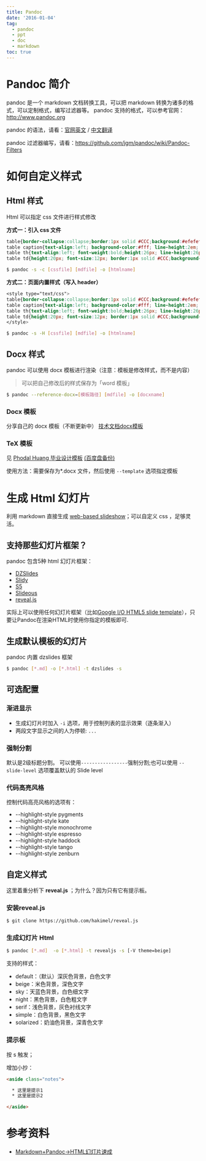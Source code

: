 ```yaml
---
title: Pandoc
date: '2016-01-04'
tag:
  - pandoc
  - ppt
  - doc
  - markdown
toc: true
---
```


# Pandoc 简介

pandoc 是一个 markdown 文档转换工具，可以把 markdown 转换为诸多的格式，可以定制格式，编写过滤器等。
pandoc 支持的格式，可以参考官网：http://www.pandoc.org

pandoc 的语法，请看：[官网英文](http://pandoc.org/README.html) /  [中文翻译](http://elvisw.com/pandoc-markdown.html)

pandoc 过滤器编写，请看：https://github.com/jgm/pandoc/wiki/Pandoc-Filters

# 如何自定义样式

## Html 样式
Html 可以指定 css 文件进行样式修改

**方式一：引入 css 文件**

```css
table{border-collapse:collapse;border:1px solid #CCC;background:#efefef;}
table caption{text-align:left; background-color:#fff; line-height:2em; font-size:14px; font-weight:bold; }
table th{text-align:left; font-weight:bold;height:26px; line-height:26px; font-size:12px; border:1px solid #CCC;}
table td{height:20px; font-size:12px; border:1px solid #CCC;background-color:#fff;}
```

``` sh
$ pandoc -s -c [cssfile] [mdfile] -o [htmlname]
```

**方式二：页面内置样式（写入 header）**

```css
<style type="text/css">
table{border-collapse:collapse;border:1px solid #CCC;background:#efefef;}
table caption{text-align:left; background-color:#fff; line-height:2em; font-size:14px; font-weight:bold; }
table th{text-align:left; font-weight:bold;height:26px; line-height:26px; font-size:12px; border:1px solid #CCC;}
table td{height:20px; font-size:12px; border:1px solid #CCC;background-color:#fff;}
</style>
```

```sh
$ pandoc -s -H [cssfile] [mdfile] -o [htmlname]
```

## Docx 样式
pandoc 可以使用 docx 模板进行渲染（注意：模板是修改样式，而不是内容）
> 可以把自己修改后的样式保存为「word 模板」

``` sh
$ pandoc --reference-docx=[模板路径] [mdfile] -o [docxname]
```
### Docx 模板
分享自己的 docx 模板（不断更新中） [技术文档docx模板](http://pan.baidu.com/s/1pLrNOq3)

### TeX 模板
见 [Phodal Huang 毕业设计模板](https://www.phodal.com/blog/pandoc-template-tex-pandoc/) [(百度盘备份)](http://pan.baidu.com/s/1eQX70mm)

使用方法：需要保存为*.docx 文件，然后使用 `--template` 选项指定模板

# 生成 Html 幻灯片

利用 markdown 直接生成 [web-based slideshow](https://en.wikipedia.org/wiki/Web-based_slideshow)；可以自定义 css ，足够灵活。

## 支持那些幻灯片框架？

pandoc 包含5种 html 幻灯片框架：

* [DZSlides](https://github.com/paulrouget/dzslides)
* [Slidy](http://www.w3.org/Talks/Tools/Slidy2/)
* [S5](http://meyerweb.com/eric/tools/s5/)
* [Slideous](http://goessner.net/articles/slideous/slideous.html)
* [reveal.js](http://lab.hakim.se/reveal-js)

实际上可以使用任何幻灯片框架（比如[Google I/O HTML5 slide template](https://code.google.com/p/io-2012-slides/)），只要让Pandoc在渲染HTML时使用你指定的模板即可.

## 生成默认模板的幻灯片

pandoc 内置 dzslides 框架

```sh
$ pandoc [*.md] -o [*.html] -t dzslides -s
```

## 可选配置

### 渐进显示

* 生成幻灯片时加入 `-i` 选项，用于控制列表的显示效果（逐条渐入）
* 两段文字显示之间的人为停顿: `...`

### 强制分割

默认是2级标题分割。
可以使用`-----------------`强制分割;也可以使用 `--slide-level` 选项覆盖默认的 Slide level

### 代码高亮风格

控制代码高亮风格的选项有：

* --highlight-style pygments
* --highlight-style kate
* --highlight-style monochrome
* --highlight-style espresso
* --highlight-style haddock
* --highlight-style tango
* --highlight-style zenburn


## 自定义样式

这里着重分析下 **reveal.js** ；为什么？因为只有它有提示板。

### 安装reveal.js

``` sh
$ git clone https://github.com/hakimel/reveal.js
```

### 生成幻灯片 Html

``` sh
$ pandoc [*.md]  -o [*.html] -t revealjs -s [-V theme=beige]
```

支持的样式：

* default：（默认）深灰色背景，白色文字
* beige：米色背景，深色文字
* sky：天蓝色背景，白色细文字
* night：黑色背景，白色粗文字
* serif：浅色背景，灰色衬线文字
* simple：白色背景，黑色文字
* solarized：奶油色背景，深青色文字

### 提示板

按 s 触发；

增加小抄：

``` html
<aside class="notes">

  * 这里是提示1
  * 这里是提示2

</aside>
```

# 参考资料

* [Markdown+Pandoc→HTML幻灯片速成](https://linux.cn/article-4080-1.html)
